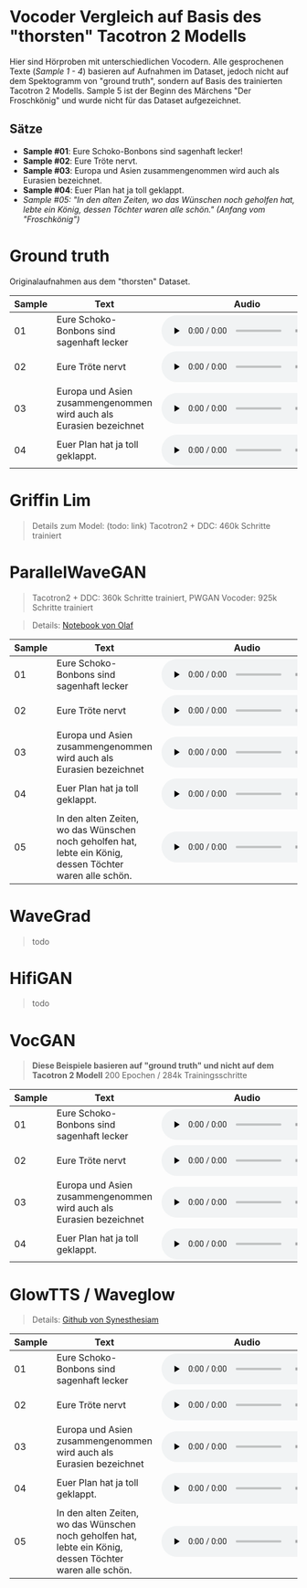 # Vocoder Vergleich auf Basis des "thorsten" Tacotron 2 Modells
Hier sind Hörproben mit unterschiedlichen Vocodern. Alle gesprochenen Texte (*Sample 1 - 4*) basieren auf Aufnahmen im Dataset, jedoch nicht auf dem Spektogramm von "ground truth", sondern auf Basis des trainierten Tacotron 2 Modells. Sample 5 ist der Beginn des Märchens "Der Froschkönig" und wurde nicht für das Dataset aufgezeichnet.

## Sätze
* **Sample #01**: Eure Schoko-Bonbons sind sagenhaft lecker!
* **Sample #02**: Eure Tröte nervt.
* **Sample #03**: Europa und Asien zusammengenommen wird auch als Eurasien bezeichnet.
* **Sample #04**: Euer Plan hat ja toll geklappt.
* *Sample #05: "In den alten Zeiten, wo das Wünschen noch geholfen hat, lebte ein König, dessen Töchter waren alle schön." (Anfang vom "Froschkönig")*

# Ground truth
Originalaufnahmen aus dem "thorsten" Dataset.

<dl>

<table>
<thead>
  <tr>
    <th>Sample</th>
    <th>Text</th>
    <th>Audio</th>
  </tr>
</thead>
<tbody>
  <tr>
    <td>01</td>
    <td>Eure Schoko-Bonbons sind sagenhaft lecker</td>
    <td><audio controls="" preload="none"><source src="samples/sample01-gt.wav"></audio></td>
  </tr>
  <tr>
    <td>02</td>
    <td>Eure Tröte nervt</td>
    <td><audio controls="" preload="none"><source src="samples/sample02-gt.wav"></audio></td>
  </tr>
  <tr>
    <td>03</td>
    <td>Europa und Asien zusammengenommen wird auch als Eurasien bezeichnet</td>
    <td><audio controls="" preload="none"><source src="samples/sample03-gt.wav"></audio></td>
  </tr>
  <tr>
    <td>04</td>
    <td>Euer Plan hat ja toll geklappt.</td>
    <td><audio controls="" preload="none"><source src="samples/sample04-gt.wav"></audio></td>
  </tr>
</tbody>
</table>

</dl>


# Griffin Lim
> Details zum Model: (todo: link)
> Tacotron2 + DDC: 460k Schritte trainiert

# ParallelWaveGAN
> Tacotron2 + DDC: 360k Schritte trainiert, PWGAN Vocoder: 925k Schritte trainiert

> Details: [Notebook von Olaf](https://colab.research.google.com/drive/15kJHTDTVxyIjxiZgqD1G_s5gUeVNLkfy?usp=sharing)
<dl>

<table>
<thead>
  <tr>
    <th>Sample</th>
    <th>Text</th>
    <th>Audio</th>
  </tr>
</thead>
<tbody>
  <tr>
    <td>01</td>
    <td>Eure Schoko-Bonbons sind sagenhaft lecker</td>
    <td><audio controls="" preload="none"><source src="samples/sample01-pwgan.wav"></audio></td>
  </tr>
  <tr>
    <td>02</td>
    <td>Eure Tröte nervt</td>
    <td><audio controls="" preload="none"><source src="samples/sample02-pwgan.wav"></audio></td>
  </tr>
  <tr>
    <td>03</td>
    <td>Europa und Asien zusammengenommen wird auch als Eurasien bezeichnet</td>
    <td><audio controls="" preload="none"><source src="samples/sample03-pwgan.wav"></audio></td>
  </tr>
  <tr>
    <td>04</td>
    <td>Euer Plan hat ja toll geklappt.</td>
    <td><audio controls="" preload="none"><source src="samples/sample04-pwgan.wav"></audio></td>
  </tr>
  <tr>
    <td>05</td>
    <td>In den alten Zeiten, wo das Wünschen noch geholfen hat, lebte ein König, dessen Töchter waren alle schön.</td>
    <td><audio controls="" preload="none"><source src="samples/sample05-pwgan.wav"></audio></td>
  </tr>
</tbody>
</table>

</dl>


# WaveGrad
> todo

# HifiGAN
> todo

# VocGAN
> **Diese Beispiele basieren auf "ground truth" und nicht auf dem Tacotron 2 Modell**
> 200 Epochen / 284k Trainingsschritte

<dl>

<table>
<thead>
  <tr>
    <th>Sample</th>
    <th>Text</th>
    <th>Audio</th>
  </tr>
</thead>
<tbody>
  <tr>
    <td>01</td>
    <td>Eure Schoko-Bonbons sind sagenhaft lecker</td>
    <td><audio controls="" preload="none"><source src="samples/sample01-vocgan.wav"></audio></td>
  </tr>
  <tr>
    <td>02</td>
    <td>Eure Tröte nervt</td>
    <td><audio controls="" preload="none"><source src="samples/sample02-vocgan.wav"></audio></td>
  </tr>
  <tr>
    <td>03</td>
    <td>Europa und Asien zusammengenommen wird auch als Eurasien bezeichnet</td>
    <td><audio controls="" preload="none"><source src="samples/sample03-vocgan.wav"></audio></td>
  </tr>
  <tr>
    <td>04</td>
    <td>Euer Plan hat ja toll geklappt.</td>
    <td><audio controls="" preload="none"><source src="samples/sample04-vocgan.wav"></audio></td>
  </tr>
</tbody>
</table>

</dl>

# GlowTTS / Waveglow
> Details: [Github von Synesthesiam](https://github.com/rhasspy/de_larynx-thorsten)

<dl>

<table>
<thead>
  <tr>
    <th>Sample</th>
    <th>Text</th>
    <th>Audio</th>
  </tr>
</thead>
<tbody>
  <tr>
    <td>01</td>
    <td>Eure Schoko-Bonbons sind sagenhaft lecker</td>
    <td><audio controls="" preload="none"><source src="samples/sample01-waveglow.wav"></audio></td>
  </tr>
  <tr>
    <td>02</td>
    <td>Eure Tröte nervt</td>
    <td><audio controls="" preload="none"><source src="samples/sample02-waveglow.wav"></audio></td>
  </tr>
  <tr>
    <td>03</td>
    <td>Europa und Asien zusammengenommen wird auch als Eurasien bezeichnet</td>
    <td><audio controls="" preload="none"><source src="samples/sample03-waveglow.wav"></audio></td>
  </tr>
  <tr>
    <td>04</td>
    <td>Euer Plan hat ja toll geklappt.</td>
    <td><audio controls="" preload="none"><source src="samples/sample04-waveglow.wav"></audio></td>
  </tr>
  <tr>
    <td>05</td>
    <td>In den alten Zeiten, wo das Wünschen noch geholfen hat, lebte ein König, dessen Töchter waren alle schön.</td>
    <td><audio controls="" preload="none"><source src="samples/sample05-waveglow.wav"></audio></td>
  </tr>
</tbody>
</table>

</dl>